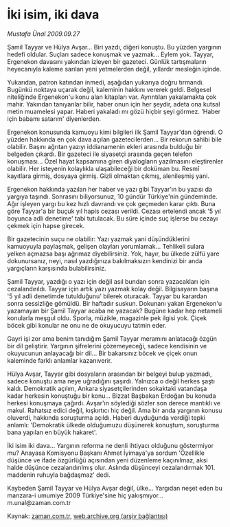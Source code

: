 # İki isim, iki dava

*Mustafa Ünal 2009.09.27*

<tr><td class="metin" colspan="2" style="padding-top: 20px; padding-left: 5px; padding-right: 10px;">Şamil Tayyar ve Hülya Avşar... Biri yazdı, diğeri konuştu. Bu yüzden yargının hedefi oldular. Suçları sadece konuşmak ve yazmak... Eylem yok. Tayyar, Ergenekon davasını yakından izleyen bir gazeteci. Günlük tartışmaların heyecanıyla kaleme sarılan yeni yetmelerden değil, yıllardır mesleğin içinde.</td></tr><tr><td class="metin" colspan="2" style="padding-top: 20px; padding-left: 5px; padding-right: 10px;"><p>Yukarıdan, patron katından inmedi, aşağıdan yukarıya doğru tırmandı. Bugünkü noktaya uçarak değil, kaleminin hakkını vererek geldi. Belgesel niteliğinde Ergenekon'u konu alan kitapları var. Ayrıntıları yakalamakta çok mahir. Yakından tanıyanlar bilir, haber onun için her şeydir, adeta ona kutsal metin muamelesi yapar. Haberi yakaladı mı gözü hiçbir şeyi görmez. 'Haber için babamı satarım' diyenlerden.
<p>Ergenekon konusunda kamuoyu kimi bilgileri ilk Şamil Tayyar'dan öğrendi. O yüzden hakkında en çok dava açılan gazetecilerden... Bir rekorun sahibi bile olabilir. Başını ağrıtan yazıyı iddianamenin ekleri arasında bulduğu bir belgeden çıkardı. Bir gazeteci ile siyasetçi arasında geçen telefon konuşması... Özel hayat kapsamına giren diyalogların yazılmasını eleştirenler olabilir. Her isteyenin kolaylıkla ulaşabileceği bir doküman bu. Resmî kayıtlara girmiş, dosyaya girmiş. Gizli olmaktan çıkmış, alenileşmiş yani.
<p>Ergenekon hakkında yazılan her haber ve yazı gibi Tayyar'ın bu yazısı da yargıya taşındı. Sonrasını biliyorsunuz, 10 gündür Türkiye'nin gündeminde. Ağır işleyen yargı bu kez hızlı davrandı ve çok geçmeden karar çıktı. Buna göre Tayyar'a bir buçuk yıl hapis cezası verildi. Cezası ertelendi ancak '5 yıl boyunca adli denetime' tabi tutulacak. Bu süre içinde suç işlerse bu cezayı çekmek için hapse girecek.
<p>Bir gazetecinin suçu ne olabilir: Yazı yazmak yani düşündüklerini kamuoyuyla paylaşmak, gelişen olayları yorumlamak... Tehlikeli sulara yelken açmazsa başı ağrımaz diyebilirsiniz. Yok, hayır, bu ülkede zülfü yare dokunursanız, neyi, nasıl yazdığınıza bakılmaksızın kendinizi bir anda yargıçların karşısında bulabilirsiniz.
<p>Şamil Tayyar, yazdığı o yazı için değil asıl bundan sonra yazacakları için cezalandırıldı. Tayyar için artık yazı yazmak kolay değil. Bilgisayarın başına '5 yıl adli denetimde tutulduğunu' bilerek oturacak. Tayyar bu karardan sonra sessizliğe gömüldü. Bir haftadır suskun. Dokunanı yakan Ergenekon'u yazamayan bir Şamil Tayyar acaba ne yazacak? Bugüne kadar hep netameli konularla meşgul oldu. Sporla, müzikle, magazinle pek ilgisi yok. Çiçek böcek gibi konular ne onu ne de okuyucuyu tatmin eder.
<p>Gayri işi zor ama benim tanıdığım Şamil Tayyar meramını anlatacağı özgün bir dil geliştirir. Yargının şifrelerini çözemeyeceği, sadece kendisinin ve okuyucunun anlayacağı bir dil... Bir bakarsınız böcek ve çiçek onun kaleminde farklı anlamlar kazanıverir.
<p>Hülya Avşar, Tayyar gibi dosyaların arasından bir belgeyi bulup yazmadı, sadece konuştu ama neye uğradığını şaşırdı. Yalnızca o değil herkes şaştı kaldı. Demokratik açılım, Ankara siyasetçilerinden sokaktaki vatandaşa kadar herkesin konuştuğu bir konu... Bizzat Başbakan Erdoğan bu konuda herkesi konuşmaya çağırdı. Avşar'ın söylediği sözler son derece mantıklı ve makul. Rahatsız edici değil, kışkırtıcı hiç değil. Ama bir anda yargının konusu oluverdi, hakkında soruşturma açıldı. Haberi duyduğunda verdiği tepki anlamlı: 'Demokratik ülkede olduğumuzu düşünerek konuştum, soruşturma bana yapılan en büyük hakaret'. 
<p>İki isim iki dava... Yargının reforma ne denli ihtiyacı olduğunu göstermiyor mu? Anayasa Komisyonu Başkanı Ahmet İyimaya'ya sordum 'Özellikle düşünce ve ifade özgürlüğü açısından yeni düzenleme kaçınılmaz, aksi halde düşünce cezalandırılmış olur. Aslında düşünceyi cezalandırmak 101. maddenin ruhuyla bağdaşmaz' dedi.
<p>Kaybeden Şamil Tayyar ve Hülya Avşar değil, ülke... Yargıdan neşet eden bu manzara-i umumiye 2009 Türkiye'sine hiç yakışmıyor... m.unal@zaman.com.tr<br/></p></p></p></p></p></p></p></p></p></td></tr>

Kaynak: [zaman.com.tr](http://zaman.com.tr/yazar.do?yazino=896649), [web.archive.org (arşiv bağlantısı)](http://web.archive.org/web/20091006093819/http://www.zaman.com.tr:80/yazar.do?yazino=896649)

